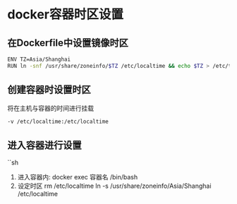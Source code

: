 # docker容器时区设置

## 在Dockerfile中设置镜像时区

   ```sh
   ENV TZ=Asia/Shanghai
   RUN ln -snf /usr/share/zoneinfo/$TZ /etc/localtime && echo $TZ > /etc/timezone
   ```
## 创建容器时设置时区

将在主机与容器的时间进行挂载
```sh
-v /etc/localtime:/etc/localtime
```
## 进入容器进行设置

``sh
1) 进入容器内: docker exec 容器名 /bin/bash
2) 设定时区
rm /etc/localtime
ln -s /usr/share/zoneinfo/Asia/Shanghai /etc/localtime
```
